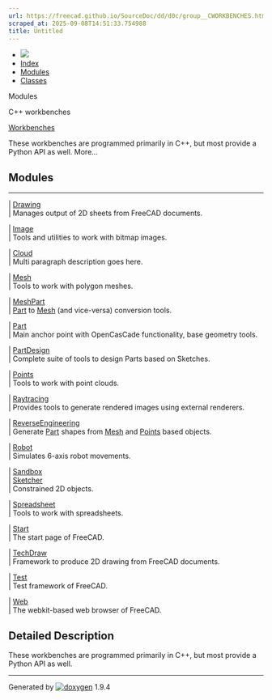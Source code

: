 ```yaml
---
url: https://freecad.github.io/SourceDoc/dd/d0c/group__CWORKBENCHES.html
scraped_at: 2025-09-08T14:51:33.754988
title: Untitled
---
```


  * [ ![](https://www.freecad.org/svg/logo-freecad.svg) ](https://freecadweb.org "FreeCAD")
  * [Index](../../index.html "Index")
  * [Modules](../../modules.html "Modules list")
  * [Classes](../../annotated.html "Annotated list")

Modules

C++ workbenches

[Workbenches](../../d2/df2/group__WORKBENCHES.html)

These workbenches are programmed primarily in C++, but most provide a Python
API as well. More...

##  Modules  
  
---  
| [Drawing](../../df/d65/group__DRAWING.html)  
| Manages output of 2D sheets from FreeCAD documents.  
  
| [Image](../../d6/d28/group__IMAGE.html)  
| Tools and utilities to work with bitmap images.  
  
| [Cloud](../../da/d52/group__TEMPLATE.html)  
| Multi paragraph description goes here.  
  
| [Mesh](../../de/d56/group__MESH.html)  
| Tools to work with polygon meshes.  
  
| [MeshPart](../../db/d90/group__MESHPART.html)  
| [Part](../../d2/db9/namespacePart.html "AttachExtensionh, .cpp contain a
extension class to derive other features from, to make them attachab...") to
[Mesh](../../dc/d48/namespaceMesh.html "The namespace of the Mesh Application
layer library.") (and vice-versa) conversion tools.  
  
| [Part](../../da/dc5/group__PART.html)  
| Main anchor point with OpenCasCade functionality, base geometry tools.  
  
| [PartDesign](../../d7/d10/group__PARTDESIGN.html)  
| Complete suite of tools to design Parts based on Sketches.  
  
| [Points](../../dd/dee/group__POINTS.html)  
| Tools to work with point clouds.  
  
| [Raytracing](../../db/dca/group__RAYTRACING.html)  
| Provides tools to generate rendered images using external renderers.  
  
| [ReverseEngineering](../../d3/d98/group__REEN.html)  
| Generate [Part](../../d2/db9/namespacePart.html "AttachExtensionh, .cpp
contain a extension class to derive other features from, to make them
attachab...") shapes from [Mesh](../../dc/d48/namespaceMesh.html "The
namespace of the Mesh Application layer library.") and
[Points](../../d6/dac/namespacePoints.html) based objects.  
  
| [Robot](../../d6/d53/group__ROBOT.html)  
| Simulates 6-axis robot movements.  
  
| [Sandbox](../../d4/d70/group__SANDBOX.html)  
| [Sketcher](../../d6/db6/group__SKETCHER.html)  
| Constrained 2D objects.  
  
| [Spreadsheet](../../d7/dc8/group__SPREADSHEET.html)  
| Tools to work with spreadsheets.  
  
| [Start](../../db/dcd/group__START.html)  
| The start page of FreeCAD.  
  
| [TechDraw](../../d2/d55/group__TECHDRAW.html)  
| Framework to produce 2D drawing from FreeCAD documents.  
  
| [Test](../../d9/d19/group__TEST.html)  
| Test framework of FreeCAD.  
  
| [Web](../../da/d25/group__WEB.html)  
| The webkit-based web browser of FreeCAD.  
  
  
## Detailed Description

These workbenches are programmed primarily in C++, but most provide a Python
API as well.

* * *

Generated by
[![doxygen](../../doxygen.svg)](https://www.doxygen.org/index.html) 1.9.4


